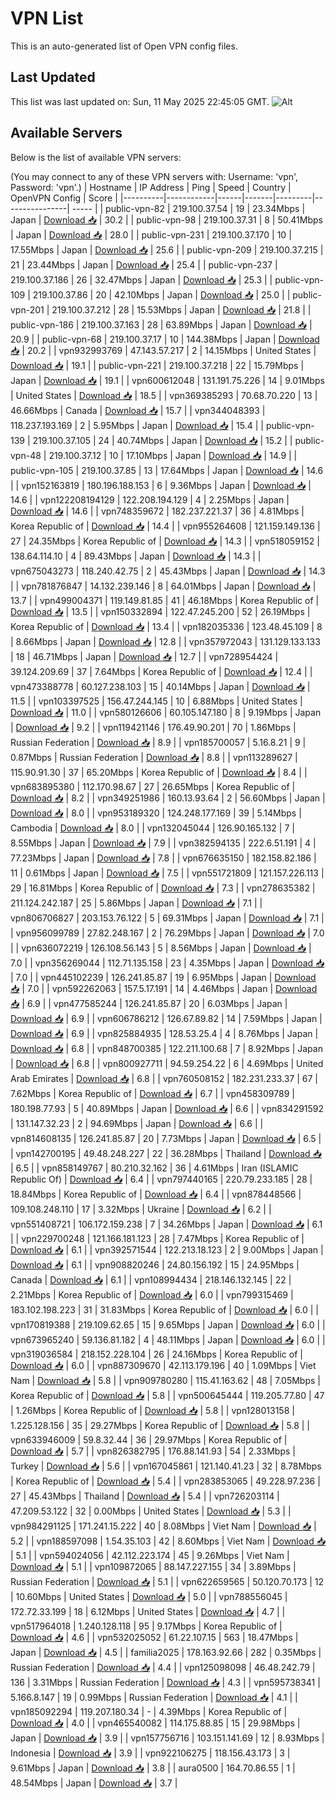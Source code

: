 # VPN List

This is an auto-generated list of Open VPN config files.

## Last Updated

This list was last updated on: Sun, 11 May 2025 22:45:05 GMT.
![Alt](https://repobeats.axiom.co/api/embed/186b98318ef1479477931607c1ad7d823f12451f.svg "Repobeats analytics image")

## Available Servers

Below is the list of available VPN servers:

(You may connect to any of these VPN servers with: Username: 'vpn', Password: 'vpn'.)
| Hostname | IP Address | Ping | Speed | Country | OpenVPN Config | Score |
|----------|------------|------|-------|---------|----------------| ----- |
| public-vpn-82 | 219.100.37.54 | 19 | 23.34Mbps | Japan | [Download 📥](./configs/server_0_JP.ovpn) | 30.2 |
| public-vpn-98 | 219.100.37.31 | 8 | 50.41Mbps | Japan | [Download 📥](./configs/server_1_JP.ovpn) | 28.0 |
| public-vpn-231 | 219.100.37.170 | 10 | 17.55Mbps | Japan | [Download 📥](./configs/server_2_JP.ovpn) | 25.6 |
| public-vpn-209 | 219.100.37.215 | 21 | 23.44Mbps | Japan | [Download 📥](./configs/server_3_JP.ovpn) | 25.4 |
| public-vpn-237 | 219.100.37.186 | 26 | 32.47Mbps | Japan | [Download 📥](./configs/server_4_JP.ovpn) | 25.3 |
| public-vpn-109 | 219.100.37.86 | 20 | 42.10Mbps | Japan | [Download 📥](./configs/server_5_JP.ovpn) | 25.0 |
| public-vpn-201 | 219.100.37.212 | 28 | 15.53Mbps | Japan | [Download 📥](./configs/server_6_JP.ovpn) | 21.8 |
| public-vpn-186 | 219.100.37.163 | 28 | 63.89Mbps | Japan | [Download 📥](./configs/server_7_JP.ovpn) | 20.9 |
| public-vpn-68 | 219.100.37.17 | 10 | 144.38Mbps | Japan | [Download 📥](./configs/server_8_JP.ovpn) | 20.2 |
| vpn932993769 | 47.143.57.217 | 2 | 14.15Mbps | United States | [Download 📥](./configs/server_9_US.ovpn) | 19.1 |
| public-vpn-221 | 219.100.37.218 | 22 | 15.79Mbps | Japan | [Download 📥](./configs/server_10_JP.ovpn) | 19.1 |
| vpn600612048 | 131.191.75.226 | 14 | 9.01Mbps | United States | [Download 📥](./configs/server_11_US.ovpn) | 18.5 |
| vpn369385293 | 70.68.70.220 | 13 | 46.66Mbps | Canada | [Download 📥](./configs/server_12_CA.ovpn) | 15.7 |
| vpn344048393 | 118.237.193.169 | 2 | 5.95Mbps | Japan | [Download 📥](./configs/server_13_JP.ovpn) | 15.4 |
| public-vpn-139 | 219.100.37.105 | 24 | 40.74Mbps | Japan | [Download 📥](./configs/server_14_JP.ovpn) | 15.2 |
| public-vpn-48 | 219.100.37.12 | 10 | 17.10Mbps | Japan | [Download 📥](./configs/server_15_JP.ovpn) | 14.9 |
| public-vpn-105 | 219.100.37.85 | 13 | 17.64Mbps | Japan | [Download 📥](./configs/server_16_JP.ovpn) | 14.6 |
| vpn152163819 | 180.196.188.153 | 6 | 9.36Mbps | Japan | [Download 📥](./configs/server_17_JP.ovpn) | 14.6 |
| vpn122208194129 | 122.208.194.129 | 4 | 2.25Mbps | Japan | [Download 📥](./configs/server_18_JP.ovpn) | 14.6 |
| vpn748359672 | 182.237.221.37 | 36 | 4.81Mbps | Korea Republic of | [Download 📥](./configs/server_19_KR.ovpn) | 14.4 |
| vpn955264608 | 121.159.149.136 | 27 | 24.35Mbps | Korea Republic of | [Download 📥](./configs/server_20_KR.ovpn) | 14.3 |
| vpn518059152 | 138.64.114.10 | 4 | 89.43Mbps | Japan | [Download 📥](./configs/server_21_JP.ovpn) | 14.3 |
| vpn675043273 | 118.240.42.75 | 2 | 45.43Mbps | Japan | [Download 📥](./configs/server_22_JP.ovpn) | 14.3 |
| vpn781876847 | 14.132.239.146 | 8 | 64.01Mbps | Japan | [Download 📥](./configs/server_23_JP.ovpn) | 13.7 |
| vpn499004371 | 119.149.81.85 | 41 | 46.18Mbps | Korea Republic of | [Download 📥](./configs/server_24_KR.ovpn) | 13.5 |
| vpn150332894 | 122.47.245.200 | 52 | 26.19Mbps | Korea Republic of | [Download 📥](./configs/server_25_KR.ovpn) | 13.4 |
| vpn182035336 | 123.48.45.109 | 8 | 8.66Mbps | Japan | [Download 📥](./configs/server_26_JP.ovpn) | 12.8 |
| vpn357972043 | 131.129.133.133 | 18 | 46.71Mbps | Japan | [Download 📥](./configs/server_27_JP.ovpn) | 12.7 |
| vpn728954424 | 39.124.209.69 | 37 | 7.64Mbps | Korea Republic of | [Download 📥](./configs/server_28_KR.ovpn) | 12.4 |
| vpn473388778 | 60.127.238.103 | 15 | 40.14Mbps | Japan | [Download 📥](./configs/server_29_JP.ovpn) | 11.5 |
| vpn103397525 | 156.47.244.145 | 10 | 6.88Mbps | United States | [Download 📥](./configs/server_30_US.ovpn) | 11.0 |
| vpn580126606 | 60.105.147.180 | 8 | 9.19Mbps | Japan | [Download 📥](./configs/server_31_JP.ovpn) | 9.2 |
| vpn119421146 | 176.49.90.201 | 70 | 1.86Mbps | Russian Federation | [Download 📥](./configs/server_32_RU.ovpn) | 8.9 |
| vpn185700057 | 5.16.8.21 | 9 | 0.87Mbps | Russian Federation | [Download 📥](./configs/server_33_RU.ovpn) | 8.8 |
| vpn113289627 | 115.90.91.30 | 37 | 65.20Mbps | Korea Republic of | [Download 📥](./configs/server_34_KR.ovpn) | 8.4 |
| vpn683895380 | 112.170.98.67 | 27 | 26.65Mbps | Korea Republic of | [Download 📥](./configs/server_35_KR.ovpn) | 8.2 |
| vpn349251986 | 160.13.93.64 | 2 | 56.60Mbps | Japan | [Download 📥](./configs/server_36_JP.ovpn) | 8.0 |
| vpn953189320 | 124.248.177.169 | 39 | 5.14Mbps | Cambodia | [Download 📥](./configs/server_37_KH.ovpn) | 8.0 |
| vpn132045044 | 126.90.165.132 | 7 | 8.55Mbps | Japan | [Download 📥](./configs/server_38_JP.ovpn) | 7.9 |
| vpn382594135 | 222.6.51.191 | 4 | 77.23Mbps | Japan | [Download 📥](./configs/server_39_JP.ovpn) | 7.8 |
| vpn676635150 | 182.158.82.186 | 11 | 0.61Mbps | Japan | [Download 📥](./configs/server_40_JP.ovpn) | 7.5 |
| vpn551721809 | 121.157.226.113 | 29 | 16.81Mbps | Korea Republic of | [Download 📥](./configs/server_41_KR.ovpn) | 7.3 |
| vpn278635382 | 211.124.242.187 | 25 | 5.86Mbps | Japan | [Download 📥](./configs/server_42_JP.ovpn) | 7.1 |
| vpn806706827 | 203.153.76.122 | 5 | 69.31Mbps | Japan | [Download 📥](./configs/server_43_JP.ovpn) | 7.1 |
| vpn956099789 | 27.82.248.167 | 2 | 76.29Mbps | Japan | [Download 📥](./configs/server_44_JP.ovpn) | 7.0 |
| vpn636072219 | 126.108.56.143 | 5 | 8.56Mbps | Japan | [Download 📥](./configs/server_45_JP.ovpn) | 7.0 |
| vpn356269044 | 112.71.135.158 | 23 | 4.35Mbps | Japan | [Download 📥](./configs/server_46_JP.ovpn) | 7.0 |
| vpn445102239 | 126.241.85.87 | 19 | 6.95Mbps | Japan | [Download 📥](./configs/server_47_JP.ovpn) | 7.0 |
| vpn592262063 | 157.5.17.191 | 14 | 4.46Mbps | Japan | [Download 📥](./configs/server_48_JP.ovpn) | 6.9 |
| vpn477585244 | 126.241.85.87 | 20 | 6.03Mbps | Japan | [Download 📥](./configs/server_49_JP.ovpn) | 6.9 |
| vpn606786212 | 126.67.89.82 | 14 | 7.59Mbps | Japan | [Download 📥](./configs/server_50_JP.ovpn) | 6.9 |
| vpn825884935 | 128.53.25.4 | 4 | 8.76Mbps | Japan | [Download 📥](./configs/server_51_JP.ovpn) | 6.8 |
| vpn848700385 | 122.211.100.68 | 7 | 8.92Mbps | Japan | [Download 📥](./configs/server_52_JP.ovpn) | 6.8 |
| vpn800927711 | 94.59.254.22 | 6 | 4.69Mbps | United Arab Emirates | [Download 📥](./configs/server_53_AE.ovpn) | 6.8 |
| vpn760508152 | 182.231.233.37 | 67 | 7.62Mbps | Korea Republic of | [Download 📥](./configs/server_54_KR.ovpn) | 6.7 |
| vpn458309789 | 180.198.77.93 | 5 | 40.89Mbps | Japan | [Download 📥](./configs/server_55_JP.ovpn) | 6.6 |
| vpn834291592 | 131.147.32.23 | 2 | 94.69Mbps | Japan | [Download 📥](./configs/server_56_JP.ovpn) | 6.6 |
| vpn814608135 | 126.241.85.87 | 20 | 7.73Mbps | Japan | [Download 📥](./configs/server_57_JP.ovpn) | 6.5 |
| vpn142700195 | 49.48.248.227 | 22 | 36.28Mbps | Thailand | [Download 📥](./configs/server_58_TH.ovpn) | 6.5 |
| vpn858149767 | 80.210.32.162 | 36 | 4.61Mbps | Iran (ISLAMIC Republic Of) | [Download 📥](./configs/server_59_IR.ovpn) | 6.4 |
| vpn797440165 | 220.79.233.185 | 28 | 18.84Mbps | Korea Republic of | [Download 📥](./configs/server_60_KR.ovpn) | 6.4 |
| vpn878448566 | 109.108.248.110 | 17 | 3.32Mbps | Ukraine | [Download 📥](./configs/server_61_UA.ovpn) | 6.2 |
| vpn551408721 | 106.172.159.238 | 7 | 34.26Mbps | Japan | [Download 📥](./configs/server_62_JP.ovpn) | 6.1 |
| vpn229700248 | 121.166.181.123 | 28 | 7.47Mbps | Korea Republic of | [Download 📥](./configs/server_63_KR.ovpn) | 6.1 |
| vpn392571544 | 122.213.18.123 | 2 | 9.00Mbps | Japan | [Download 📥](./configs/server_64_JP.ovpn) | 6.1 |
| vpn908820246 | 24.80.156.192 | 15 | 24.95Mbps | Canada | [Download 📥](./configs/server_65_CA.ovpn) | 6.1 |
| vpn108994434 | 218.146.132.145 | 22 | 2.21Mbps | Korea Republic of | [Download 📥](./configs/server_66_KR.ovpn) | 6.0 |
| vpn799315469 | 183.102.198.223 | 31 | 31.83Mbps | Korea Republic of | [Download 📥](./configs/server_67_KR.ovpn) | 6.0 |
| vpn170819388 | 219.109.62.65 | 15 | 9.65Mbps | Japan | [Download 📥](./configs/server_68_JP.ovpn) | 6.0 |
| vpn673965240 | 59.136.81.182 | 4 | 48.11Mbps | Japan | [Download 📥](./configs/server_69_JP.ovpn) | 6.0 |
| vpn319036584 | 218.152.228.104 | 26 | 24.16Mbps | Korea Republic of | [Download 📥](./configs/server_70_KR.ovpn) | 6.0 |
| vpn887309670 | 42.113.179.196 | 40 | 1.09Mbps | Viet Nam | [Download 📥](./configs/server_71_VN.ovpn) | 5.8 |
| vpn909780280 | 115.41.163.62 | 48 | 7.05Mbps | Korea Republic of | [Download 📥](./configs/server_72_KR.ovpn) | 5.8 |
| vpn500645444 | 119.205.77.80 | 47 | 1.26Mbps | Korea Republic of | [Download 📥](./configs/server_73_KR.ovpn) | 5.8 |
| vpn128013158 | 1.225.128.156 | 35 | 29.27Mbps | Korea Republic of | [Download 📥](./configs/server_74_KR.ovpn) | 5.8 |
| vpn633946009 | 59.8.32.44 | 36 | 29.97Mbps | Korea Republic of | [Download 📥](./configs/server_75_KR.ovpn) | 5.7 |
| vpn826382795 | 176.88.141.93 | 54 | 2.33Mbps | Turkey | [Download 📥](./configs/server_76_TR.ovpn) | 5.6 |
| vpn167045861 | 121.140.41.23 | 32 | 8.78Mbps | Korea Republic of | [Download 📥](./configs/server_77_KR.ovpn) | 5.4 |
| vpn283853065 | 49.228.97.236 | 27 | 45.43Mbps | Thailand | [Download 📥](./configs/server_78_TH.ovpn) | 5.4 |
| vpn726203114 | 47.209.53.122 | 32 | 0.00Mbps | United States | [Download 📥](./configs/server_79_US.ovpn) | 5.3 |
| vpn984291125 | 171.241.15.222 | 40 | 8.08Mbps | Viet Nam | [Download 📥](./configs/server_80_VN.ovpn) | 5.2 |
| vpn188597098 | 1.54.35.103 | 42 | 8.60Mbps | Viet Nam | [Download 📥](./configs/server_81_VN.ovpn) | 5.1 |
| vpn594024056 | 42.112.223.174 | 45 | 9.26Mbps | Viet Nam | [Download 📥](./configs/server_82_VN.ovpn) | 5.1 |
| vpn109872065 | 88.147.227.155 | 34 | 3.89Mbps | Russian Federation | [Download 📥](./configs/server_83_RU.ovpn) | 5.1 |
| vpn622659565 | 50.120.70.173 | 12 | 10.60Mbps | United States | [Download 📥](./configs/server_84_US.ovpn) | 5.0 |
| vpn788556045 | 172.72.33.199 | 18 | 6.12Mbps | United States | [Download 📥](./configs/server_85_US.ovpn) | 4.7 |
| vpn517964018 | 1.240.128.118 | 95 | 9.17Mbps | Korea Republic of | [Download 📥](./configs/server_86_KR.ovpn) | 4.6 |
| vpn532025052 | 61.22.107.15 | 563 | 18.47Mbps | Japan | [Download 📥](./configs/server_87_JP.ovpn) | 4.5 |
| familia2025 | 178.163.92.66 | 282 | 0.35Mbps | Russian Federation | [Download 📥](./configs/server_88_RU.ovpn) | 4.4 |
| vpn125098098 | 46.48.242.79 | 136 | 3.31Mbps | Russian Federation | [Download 📥](./configs/server_89_RU.ovpn) | 4.3 |
| vpn595738341 | 5.166.8.147 | 19 | 0.99Mbps | Russian Federation | [Download 📥](./configs/server_90_RU.ovpn) | 4.1 |
| vpn185092294 | 119.207.180.34 | - | 4.39Mbps | Korea Republic of | [Download 📥](./configs/server_91_KR.ovpn) | 4.0 |
| vpn465540082 | 114.175.88.85 | 15 | 29.98Mbps | Japan | [Download 📥](./configs/server_92_JP.ovpn) | 3.9 |
| vpn157756716 | 103.151.141.69 | 12 | 8.93Mbps | Indonesia | [Download 📥](./configs/server_93_ID.ovpn) | 3.9 |
| vpn922106275 | 118.156.43.173 | 3 | 9.61Mbps | Japan | [Download 📥](./configs/server_94_JP.ovpn) | 3.8 |
| aura0500 | 164.70.86.55 | 1 | 48.54Mbps | Japan | [Download 📥](./configs/server_95_JP.ovpn) | 3.7 |
